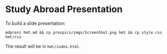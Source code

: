 # Study Abroad Presentation

To build a slide presentation:

    mdpress hmt.md && cp prespics/imgs/ScreenShot.png hmt && cp style.css hmt/css

The result will be in `hmt/index.html`.